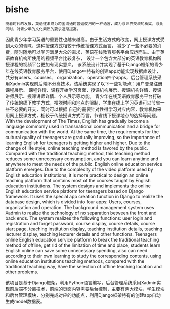 # bishe
    随着时代的发展，英语逐渐成为跨国沟通时普遍使用的一种语言，成为与世界交流的桥梁，与此同时，对青少年的文化素质的要求逐渐提高，
因此青少年学习英语的重要性也越来越高。由于生活方式的改变，网上授课方式受到大众的青睐，这种授课方式相较于传统授课方式而言，
减少了一些不必要的消费，随时随地可以学习满足大众的需求，英语在线教育服务平台应运而生。由于英语教育机构所使用的视频平台比较复杂，
设计一个包含大部分的英语教育机构所授课程的视频平台更加有现实意义。
    该系统设计并实现了基于Django框架的青少年在线英语教育服务平台，使用Django中特有的创建app功能实现数据库设计，共分有users、courses、
organization、operation四个apps，后台管理系统采用Xadmin实现前后端不分离技术。该系统实现了以下一些功能点：用户登录注册课程展示、
课程详情、课程开始学习页面、授课机构展示、授课机构详情、授课讲师展示、授课讲师详情、个人展示等功能。
   青少年在线英语教育服务平台打破了传统的线下教学方式，摆脱时间和地点的限制，学生在线上学习英语可以节省一些不必要的开支，同时可以根据
自己的需要针对性得学习对应内容，教育机构采用网上授课方式，相较于传统授课方式而言，节省线下授课地点的选择等问题。
    With the development of The Times, English has gradually become a language commonly used in transnational communication and a bridge for 
communication with the world. At the same time, the requirements for the cultural quality of teenagers are gradually improving, so the 
importance of learning English for teenagers is getting higher and higher. Due to the change of life style, online teaching method is 
favored by the public. Compared with the traditional teaching method, this teaching method reduces some unnecessary consumption, and you
can learn anytime and anywhere to meet the needs of the public. English online education service platform emerges. Due to the complexity 
of the video platform used by English education institutions, it is more practical to design an online teaching platform that contains 
most of the courses taught by English education institutions.
    The system designs and implements the online English education service platform for teenagers based on Django framework. It uses 
the special app creation function in Django to realize the database design, which is divided into four apps: Users, courses, organization 
and operation. The background management system uses Xadmin to realize the technology of no separation between the front and back ends. 
The system realizes the following functions: user login and registration and forget password, course display, course details, course start 
page, teaching institution display, teaching institution details, teaching lecturer display, teaching lecturer details and other functions.
    Teenagers online English education service platform to break the traditional teaching method of offline, get rid of the limitation of
time and place, students learn English online can save some unnecessary spending, also can need according to their own learning to study 
the corresponding contents, using online education institutions teaching methods, compared with the traditional teaching way, Save the 
selection of offline teaching location and other problems.


该项目是基于Django框架，利用Python语言编写，后台管理系统采用Xadmin实现前后端不分离技术，前端的页面内容需要后台控制，主要有两大模块，学生模块和后台管理模块，分别完成对应的功能点，利用Django框架特有的创建app自动生成model数据表。
